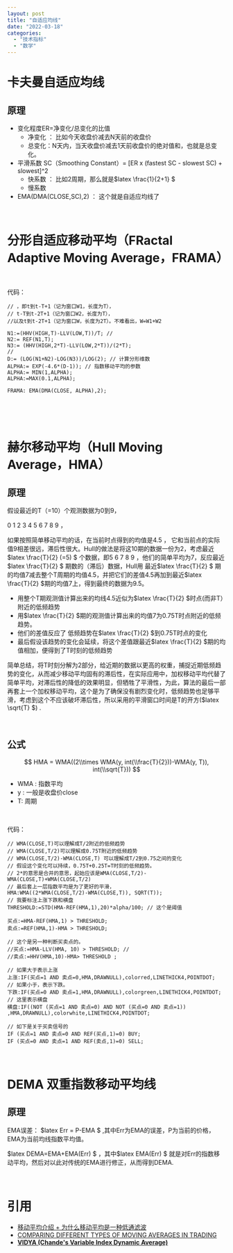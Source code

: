 ```yaml
---
layout: post
title: "自适应均线"
date: "2022-03-18"
categories: 
  - "技术指标"
  - "数学"
---
```


# 卡夫曼自适应均线

## 原理

- 变化程度ER=净变化/总变化的比值
    - 净变化 ： 比如今天收盘价减去N天前的收盘价
    - 总变化：N天内，当天收盘价减去1天前收盘价的绝对值和，也就是总变化。
- 平滑系数 SC（Smoothing Constant）= \[ER x (fastest SC - slowest SC) + slowest\]^2
    - 快系数 ： 比如2周期，那么就是$latex \\frac{1}{2+1} $
    - 慢系数
- EMA(DMA(CLOSE,SC),2) ： 这个就是自适应均线了

 

# 分形自适应移动平均（FRactal Adaptive Moving Average，FRAMA）

 

代码：

```
// ，即t到t-T+1（记为窗口W1，长度为T），
// t-T到t-2T+1（记为窗口W2，长度为T），
//以及t到t-2T+1（记为窗口W，长度为2T）。不难看出，W=W1+W2

N1:=(HHV(HIGH,T)-LLV(LOW,T))/T; // 
N2:= REF(N1,T); 
N3:= (HHV(HIGH,2*T)-LLV(LOW,2*T))/(2*T); 
//
D:= (LOG(N1+N2)-LOG(N3))/LOG(2); // 计算分形维数
ALPHA:= EXP(-4.6*(D-1)); // 指数移动平均的参数
ALPHA:= MIN(1,ALPHA);
ALPHA:=MAX(0.1,ALPHA);

FRAMA: EMA(DMA(CLOSE, ALPHA),2);
```

 

 

# 赫尔移动平均（Hull Moving Average，HMA）

## 原理

假设最近的T（=10）个观测数据为0到9，

0 1 2 3 4 5 6 7 8 9 ，

如果按照简单移动平均的话，在当前时点得到的均值是4.5 ， 它和当前点的实际值9相差很远，滞后性很大。Hull的做法是将这10期的数据一份为2，考虑最近$latex \\frac{T}{2} (=5) $ 个数据，即5 6 7 8 9 ，他们的简单平均为7，反应最近$latex \\frac{T}{2} $ 期数的（滞后）数据，Hull用 最近$latex \\frac{T}{2} $ 期的均值7减去整个T周期的均值4.5，并把它们的差值4.5再加到最近$latex \\frac{T}{2} $期的均值7上，得到最终的数据为9.5。

- 用整个T期观测值计算出来的均线4.5近似为$latex \\frac{T}{2} $时点(而非T）附近的低频趋势
- 用$latex \\frac{T}{2} $期的观测值计算出来的均值7为0.75T时点附近的低频趋势。
- 他们的差值反应了 低频趋势在$latex \\frac{T}{2} $到0.75T时点的变化
- 最后假设该趋势的变化会延续，将这个差值跟最近$latex \\frac{T}{2} $期的均值相加，便得到了T时刻的低频趋势

简单总结，将T时刻分解为2部分，给近期的数据以更高的权重，捕捉近期低频趋势的变化，从而减少移动平均固有的滞后性，在实际应用中，加权移动平均代替了简单平均，对滞后性的降低的效果明显，但牺牲了平滑性，为此，算法的最后一部再套上一个加权移动平均，这个是为了确保没有剧烈变化时，低频趋势也足够平滑，考虑到这个不应该破坏滞后性，所以采用的平滑窗口时间是T的开方($latex \\sqrt{T} $) .

 

## 公式

$$ HMA = WMA((2\\times WMA(y, int(\\frac{T}{2}))-WMA(y, T)), int(\\sqrt{T})) $$

- WMA : 指数平均
- y : 一般是收盘价close
- T: 周期

 

代码：

```
// WMA(CLOSE,T)可以理解成T/2附近的低频趋势
// WMA(CLOSE,T/2)可以理解成0.75T附近的低频趋势
// WMA(CLOSE,T/2)-WMA(CLOSE,T) 可以理解成T/2到0.75之间的变化
// 假设这个变化可以持续，0.75T+0.25T=T时刻的低频趋势。
// 2*的意思是合并的意思，起始应该是WMA(CLOSE,T/2)-WMA(CLOSE,T)+WMA(CLOSE,T/2)
// 最后套上一层指数平均是为了更好的平滑，
HMA:WMA((2*WMA(CLOSE,T/2)-WMA(CLOSE,T)), SQRT(T));
// 我要标注上涨下跌和横盘
THRESHOLD:=STD(HMA-REF(HMA,1),20)*alpha/100; // 这个是阈值

买点:=HMA-REF(HMA,1) > THRESHOLD;
卖点:=REF(HMA,1)-HMA > THRESHOLD;

// 这个是另一种判断买卖点的。
//买点:=HMA-LLV(HMA, 10) > THRESHOLD; // 
//卖点:=HHV(HMA,10)-HMA> THRESHOLD ;

// 如果大于表示上涨
上涨:IF(买点=1 AND 卖点=0,HMA,DRAWNULL),colorred,LINETHICK4,POINTDOT; 
// 如果小于，表示下跌。
下跌:IF(买点=0 AND 卖点=1,HMA,DRAWNULL),colorgreen,LINETHICK4,POINTDOT;
// 这里表示横盘
横盘:IF((NOT (买点=1 AND 卖点=0) AND NOT (买点=0 AND 卖点=1)) ,HMA,DRAWNULL),colorwhite,LINETHICK4,POINTDOT; 

// 如下是关于买卖信号的
IF (买点=1 AND 卖点=0 AND REF(买点,1)=0) BUY;
IF (买点=0 AND 卖点=1 AND REF(卖点,1)=0) SELL;

```

 

# DEMA 双重指数移动平均线

## 原理

EMA误差： $latex Err = P-EMA $ ,其中Err为EMA的误差，P为当前的价格，EMA为当前均线指数平均值。

$latex DEMA=EMA+EMA(Err) $ ，其中$latex EMA(Err) $ 就是对Err的指数移动平均，然后对以此对传统的EMA进行修正，从而得到DEMA.

 

# 引用

- [移动平均介绍 + 为什么移动平均是一种低通滤波](https://www.jianshu.com/p/aad6bb836002)
- [COMPARING DIFFERENT TYPES OF MOVING AVERAGES IN TRADING](https://www.mql5.com/en/articles/3791)
- [**VIDYA (Chande's Variable Index Dynamic Average)**](http://www.fxcorporate.com/help/MS/NOTFIFO/i_Vidya.html#:~:text=VIDYA%20%28Chande%27s%20Variable%20Index%20Dynamic%20Average%29%20is%20an,of%20the%20EMA%20%28Exponential%20Weighted%20Moving%20Average%29%20indicator.)
